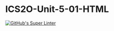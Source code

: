 # ICS2O-Unit-5-01-HTML

[![GitHub's Super Linter](https://github.com/Brayden-Blank/ICS2O-Unit-5-01-HTML/actions/workflows/main.yml/badge.svg?branch=main)](https://github.com/Brayden-Blank/ICS2O-Unit-5-01-HTML/actions/workflows/main.yml)
